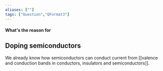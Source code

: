 ```yaml
---
aliases: [""]
tags: ["Question","QFormat3"]
---
```


#### What's the reason for
## Doping semiconductors
We already know how semiconductors can conduct current from [[valence and conduction bands in conductors, insulators and semiconductors]].


